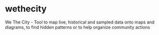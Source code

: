 wethecity
=========

We The City - Tool to map live, historical and sampled data onto maps and diagrams, to find hidden patterns or to help organize community actions
